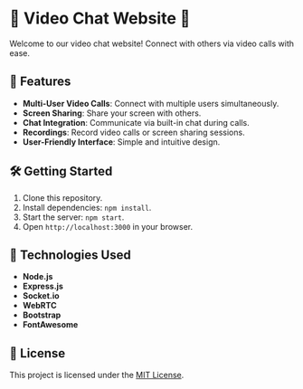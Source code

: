 # 🎥 Video Chat Website 📱

Welcome to our video chat website! Connect with others via video calls with ease.

## 🚀 Features

- **Multi-User Video Calls**: Connect with multiple users simultaneously.
- **Screen Sharing**: Share your screen with others.
- **Chat Integration**: Communicate via built-in chat during calls.
- **Recordings**: Record video calls or screen sharing sessions.
- **User-Friendly Interface**: Simple and intuitive design.

## 🛠️ Getting Started

1. Clone this repository.
2. Install dependencies: `npm install`.
3. Start the server: `npm start`.
4. Open `http://localhost:3000` in your browser.

## 🚀 Technologies Used

- **Node.js**
- **Express.js**
- **Socket.io**
- **WebRTC**
- **Bootstrap**
- **FontAwesome**

## 📝 License

This project is licensed under the [MIT License](LICENSE).
